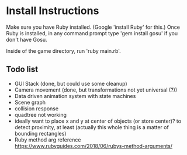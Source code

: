 # Install Instructions

Make sure you have Ruby installed. (Google 'install Ruby' for this.) Once Ruby is installed, in any command prompt type 'gem install gosu' if you don't have Gosu.

Inside of the game directory, run 'ruby main.rb'.

## Todo list

- GUI Stack (done, but could use some cleanup)
- Camera movement (done, but transformations not yet universal (?))
- Data driven animation system with state machines
- Scene graph
- collision response
- quadtree not working
- ideally want to place x and y at center of objects (or store center)? to detect proximity, at least (actually this whole thing is a matter of bounding rectangles)
- Ruby method arg reference https://www.rubyguides.com/2018/06/rubys-method-arguments/
